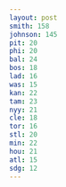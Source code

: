 ```yaml
---
layout: post
smith: 158
johnson: 145
pit: 20
phi: 20
bal: 24
bos: 18
lad: 16
was: 15
kan: 22
tam: 23
nyy: 21
cle: 18
tor: 16
stl: 20
min: 22
hou: 21
atl: 15
sdg: 12
---
```


